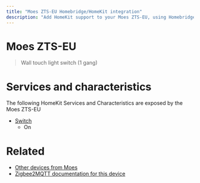 ```yaml
---
title: "Moes ZTS-EU Homebridge/HomeKit integration"
description: "Add HomeKit support to your Moes ZTS-EU, using Homebridge, Zigbee2MQTT and homebridge-z2m."
---
```

<!---
This file has been GENERATED using src/docgen/docgen.ts
DO NOT EDIT THIS FILE MANUALLY!
-->
# Moes ZTS-EU
> Wall touch light switch (1 gang)


# Services and characteristics
The following HomeKit Services and Characteristics are exposed by
the Moes ZTS-EU

* [Switch](../../switch.md)
  * On


# Related
* [Other devices from Moes](../index.md#moes)
* [Zigbee2MQTT documentation for this device](https://www.zigbee2mqtt.io/devices/ZTS-EU.html)